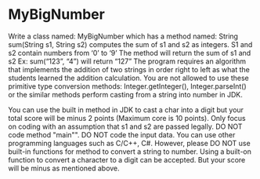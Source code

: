 # MyBigNumber
Write a class named: MyBigNumber which has a method named: String sum(String s1, String s2) computes the sum of s1 and s2 as integers.
S1 and s2 contain numbers from ‘0’ to ‘9’
The method will return the sum of s1 and s2
Ex: sum(“123”, “4”) will return “127”
The program requires an algorithm that implements the addition of two strings in order right to left as what the students learned the addition calculation.
You are not allowed to use these primitive type conversion methods: Integer.getInteger(), Integer.parseInt() or the similar methods perform casting from a string into number in JDK.

You can use the built in method in JDK to cast a char into a digit but your total score will be minus 2 points (Maximum core is 10 points).
Only focus on coding with an assumption that s1 and s2 are passed legally. DO NOT code method "main"". DO NOT code the input data.
You can use other programming languages such as C/C++, C#. However, please DO NOT use built-in functions for method to convert a string to number.
Using a built-on function to convert a character to a digit can be accepted. But your score will be minus as mentioned above.

